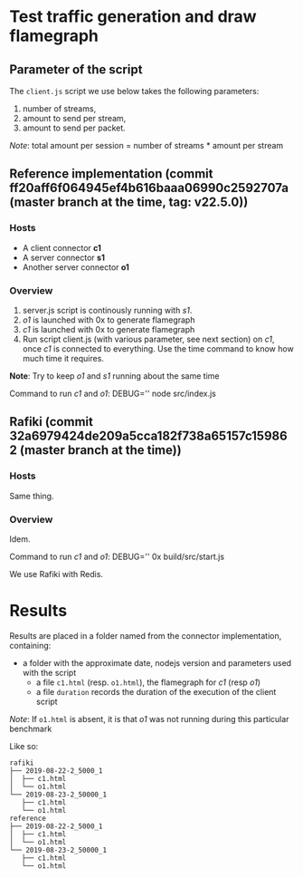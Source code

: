# Test traffic generation and draw flamegraph

## Parameter of the script

The `client.js` script we use below takes the following parameters:

1. number of streams,
2. amount to send per stream,
3. amount to send per packet.

*Note*: total amount per session = number of streams * amount per stream

## Reference implementation (commit ff20aff6f064945ef4b616baaa06990c2592707a (master branch at the time, tag: v22.5.0))

### Hosts

- A client connector **c1**
- A server connector **s1**
- Another server connector **o1**

### Overview

1. server.js script is continously running with *s1*.
2. *o1* is launched with 0x to generate flamegraph
2. *c1* is launched with 0x to generate flamegraph
2. Run script client.js (with various parameter, see next section) on *c1*, once *c1* is connected to everything. Use the time command to know how much time it requires.

**Note**: Try to keep *o1* and *s1* running about the same time

Command to run *c1* and *o1*:
    DEBUG='' node src/index.js

## Rafiki (commit 32a6979424de209a5cca182f738a65157c159862 (master branch at the time))

### Hosts

Same thing.

### Overview

Idem.

Command to run *c1* and *o1*:
    DEBUG='' 0x build/src/start.js

We use Rafiki with Redis.

# Results

Results are placed in a folder named from the connector implementation, containing:
- a folder with the approximate date, nodejs version and parameters used with the script
  - a file `c1.html` (resp. `o1.html`), the flamegraph for *c1* (resp *o1*)
  - a file `duration` records the duration of the execution of the client script

*Note*: If `o1.html` is absent, it is that *o1* was not running during this particular benchmark

Like so:

    rafiki
    ├── 2019-08-22-2_5000_1
    │  ├── c1.html
    │  └── o1.html
    └── 2019-08-23-2_50000_1
       ├── c1.html
       └── o1.html
    reference
    ├── 2019-08-22-2_5000_1
    │  ├── c1.html
    │  └── o1.html
    └── 2019-08-23-2_50000_1
       ├── c1.html
       └── o1.html

